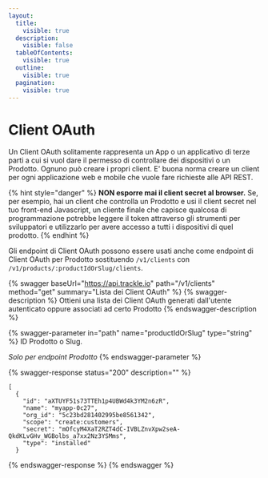 ```yaml
---
layout:
  title:
    visible: true
  description:
    visible: false
  tableOfContents:
    visible: true
  outline:
    visible: true
  pagination:
    visible: true
---
```


# Client OAuth

Un Client OAuth solitamente rappresenta un App o un applicativo di terze parti a cui si vuol dare il permesso di controllare dei dispositivi o un Prodotto. Ognuno può creare i propri client. E' buona norma creare un client per ogni applicazione web e mobile che vuole fare richieste alle API REST.

{% hint style="danger" %}
**NON esporre mai il client secret al browser.**  Se, per esempio, hai un client che controlla un Prodotto e usi il client secret nel tuo front-end Javascript, un cliente finale che capisce qualcosa di programmazione potrebbe leggere il token attraverso gli strumenti per sviluppatori e utilizzarlo per avere accesso a tutti i dispositivi di quel prodotto.
{% endhint %}

Gli endpoint di Client OAuth possono essere usati anche come endpoint di Client OAuth per Prodotto sostituendo `/v1/clients` con `/v1/products/:productIdOrSlug/clients`.

{% swagger baseUrl="https://api.trackle.io" path="/v1/clients" method="get" summary="Lista dei Client OAuth" %}
{% swagger-description %}
Ottieni una lista dei Client OAuth generati dall'utente autenticato oppure associati ad certo Prodotto
{% endswagger-description %}

{% swagger-parameter in="path" name="productIdOrSlug" type="string" %}
ID Prodotto o Slug. 

_Solo per endpoint Prodotto_
{% endswagger-parameter %}

{% swagger-response status="200" description="" %}
```
[
  {
    "id": "aXTUYF51s73TTEh1p4UBWd4k3YM2n6zR",
    "name": "myapp-0c27",
    "org_id": "5c23bd281402995be8561342",
    "scope": "create:customers",
    "secret": "mOfcyM4XaT2RZT4dC-IVBLZnvXpw2seA-QkdKLvGHv_WGBolbs_a7xx2Nz3YSMms",
    "type": "installed"
  }

```
{% endswagger-response %}
{% endswagger %}
